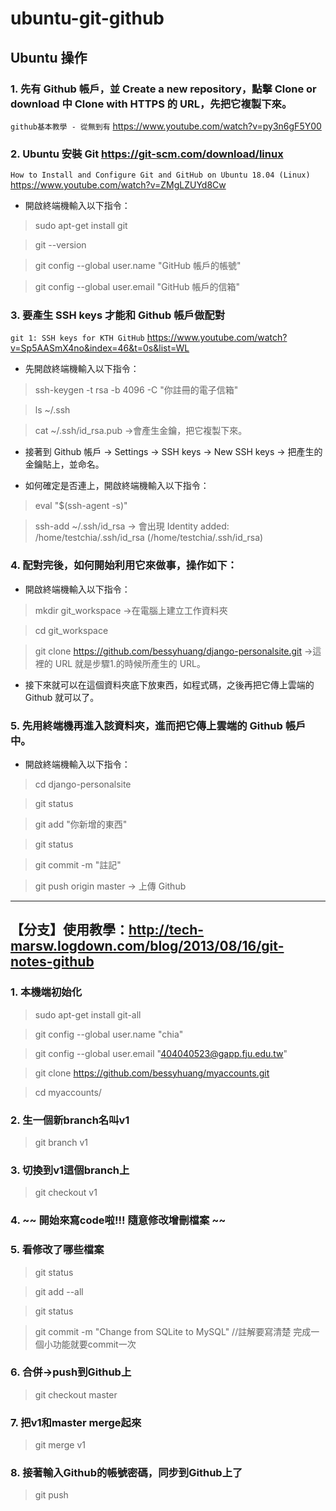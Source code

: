 # ubuntu-git-github

## Ubuntu 操作

### 1. 先有 Github 帳戶，並 Create a new repository，點擊 Clone or download 中 Clone with HTTPS 的 URL，先把它複製下來。
`github基本教學 - 從無到有` https://www.youtube.com/watch?v=py3n6gF5Y00


### 2. Ubuntu 安裝 Git https://git-scm.com/download/linux
`How to Install and Configure Git and GitHub on Ubuntu 18.04 (Linux)` https://www.youtube.com/watch?v=ZMgLZUYd8Cw
   
* 開啟終端機輸入以下指令：
> sudo apt-get install git

> git --version

> git config --global user.name "GitHub 帳戶的帳號"

> git config --global user.email "GitHub 帳戶的信箱"


### 3. 要產生 SSH keys 才能和 Github 帳戶做配對
`git 1: SSH keys for KTH GitHub` https://www.youtube.com/watch?v=Sp5AASmX4no&index=46&t=0s&list=WL
  
* 先開啟終端機輸入以下指令：
> ssh-keygen -t rsa -b 4096 -C "你註冊的電子信箱"

> ls  ~/.ssh

> cat ~/.ssh/id_rsa.pub           ->會產生金鑰，把它複製下來。
  
* 接著到 Github 帳戶 -> Settings -> SSH keys -> New SSH keys -> 把產生的金鑰貼上，並命名。
  
* 如何確定是否連上，開啟終端機輸入以下指令：
> eval "$(ssh-agent -s)"

> ssh-add ~/.ssh/id_rsa       ->  會出現 Identity added: /home/testchia/.ssh/id_rsa (/home/testchia/.ssh/id_rsa)

### 4. 配對完後，如何開始利用它來做事，操作如下：

* 開啟終端機輸入以下指令：
> mkdir git_workspace     ->在電腦上建立工作資料夾

> cd git_workspace

> git clone https://github.com/bessyhuang/django-personalsite.git   ->這裡的 URL 就是步驟1.的時候所產生的 URL。
            
* 接下來就可以在這個資料夾底下放東西，如程式碼，之後再把它傳上雲端的 Github 就可以了。

### 5. 先用終端機再進入該資料夾，進而把它傳上雲端的 Github 帳戶中。
* 開啟終端機輸入以下指令：
> cd django-personalsite

> git status

> git add "你新增的東西"

> git status

> git commit -m "註記"

> git push origin master     -> 上傳 Github 

---

## 【分支】使用教學：http://tech-marsw.logdown.com/blog/2013/08/16/git-notes-github

### 1. 本機端初始化
> sudo apt-get install git-all

> git config --global user.name "chia"

> git config --global user.email "404040523@gapp.fju.edu.tw"

> git clone https://github.com/bessyhuang/myaccounts.git

> cd myaccounts/

### 2. 生一個新branch名叫v1
> git branch v1

### 3. 切換到v1這個branch上
> git checkout v1

### 4. ~~ 開始來寫code啦!!! 隨意修改增刪檔案 ~~

### 5. 看修改了哪些檔案
> git status

> git add --all

> git status

> git commit -m "Change from SQLite to MySQL"  //註解要寫清楚 完成一個小功能就要commit一次

### 6. 合併->push到Github上
> git checkout master

### 7. 把v1和master merge起來
> git merge v1

### 8. 接著輸入Github的帳號密碼，同步到Github上了
> git push
